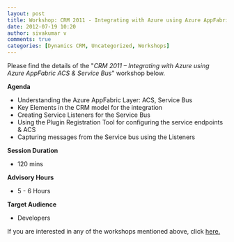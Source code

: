 ```yaml
---
layout: post
title: Workshop: CRM 2011 - Integrating with Azure using Azure AppFabric ACS & Service Bus
date: 2012-07-19 10:20
author: sivakumar v
comments: true
categories: [Dynamics CRM, Uncategorized, Workshops]
---
```

<p>Please&nbsp;find the details of the "<em>CRM 2011 &ndash; Integrating with Azure using Azure AppFabric ACS &amp; Service Bus</em>" workshop below.<p><strong>Agenda</strong></p><ul>
<li>Understanding the Azure AppFabric Layer: ACS, Service Bus</li>
<li>Key Elements in the CRM model for the integration</li>
<li>Creating Service Listeners for the Service Bus</li>
<li>Using the Plugin Registration Tool for configuring the service endpoints &amp; ACS</li>
<li>Capturing messages from the Service bus using the Listeners</li>
</ul><p><strong>Session Duration</strong></p><ul>
<li>120 mins</li>
</ul><p><strong>Advisory Hours</strong></p><ul>
<li>5 - 6 Hours</li>
</ul><p><strong>Target Audience</strong></p><ul>
<li>Developers</li>
</ul><p>If you are interested in any of the workshops mentioned above, click <a href="mailto:blog_ptsdynamics@microsoft.com?Subject=Dynamics%20CRM%20Workshops%20-%20Registration&amp;Body=PLEASE%20FILL%20IN%20THE%20FOLLOWING%20DETAILS%0A%0AName%3A%0ACompany%20Name%3A%0APartner%20ID%3A%0AContact%20number%3A%0AEmail%20ID%3A%0AProducts%20interested%20in%3A%0ASessions%20interested%20in%3A">here.</a></p></p>

